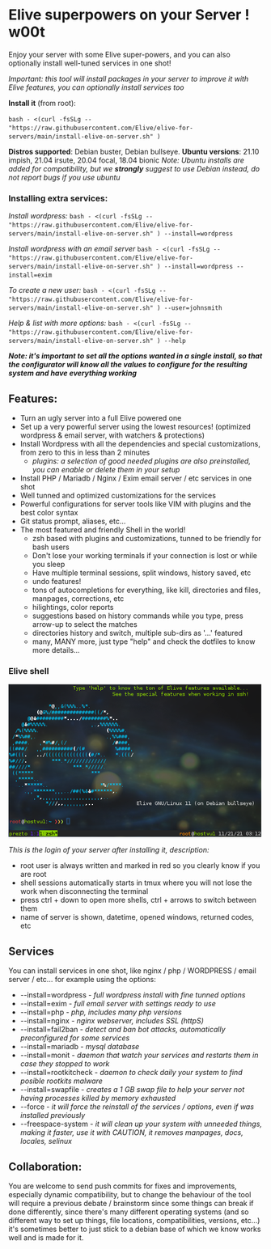 # Elive superpowers on your Server ! w00t
Enjoy your server with some Elive super-powers, and you can also optionally install well-tuned services in one shot!

_Important: this tool will install packages in your server to improve it with Elive features, you can optionally install services too_

**Install it** (from root):

`bash - <(curl -fsSLg -- "https://raw.githubusercontent.com/Elive/elive-for-servers/main/install-elive-on-server.sh" )`

**Distros supported**: Debian buster, Debian bullseye.
**Ubuntu versions**: 21.10 impish, 21.04 irsute, 20.04 focal, 18.04 bionic
_Note: Ubuntu installs are added for compatibility, but we **strongly** suggest to use Debian instead, do not report bugs if you use ubuntu_ 

### Installing extra services:

_Install wordpress:_
`bash - <(curl -fsSLg -- "https://raw.githubusercontent.com/Elive/elive-for-servers/main/install-elive-on-server.sh" ) --install=wordpress`

_Install wordpress with an email server_
`bash - <(curl -fsSLg -- "https://raw.githubusercontent.com/Elive/elive-for-servers/main/install-elive-on-server.sh" ) --install=wordpress --install=exim`

_To create a new user:_
`bash - <(curl -fsSLg -- "https://raw.githubusercontent.com/Elive/elive-for-servers/main/install-elive-on-server.sh" ) --user=johnsmith`

_Help & list with more options:_
`bash - <(curl -fsSLg -- "https://raw.githubusercontent.com/Elive/elive-for-servers/main/install-elive-on-server.sh" ) --help`

___Note: it's important to set all the options wanted in a single install, so that the configurator will know all the values to configure for the resulting system and have everything working___

## Features:
* Turn an ugly server into a full Elive powered one
* Set up a very powerful server using the lowest resources! (optimized wordpress & email server, with watchers & protections)
* Install Wordpress with all the dependencies and special customizations, from zero to this in less than 2 minutes
  * _plugins: a selection of good needed plugins are also preinstalled, you can enable or delete them in your setup_
* Install PHP / Mariadb / Nginx / Exim email server / etc services in one shot
* Well tunned and optimized customizations for the services
* Powerful configurations for server tools like VIM with plugins and the best color syntax
* Git status prompt, aliases, etc...
* The most featured and friendly Shell in the world!
  * zsh based with plugins and customizations, tunned to be friendly for bash users
  * Don't lose your working terminals if your connection is lost or while you sleep
  * Have multiple terminal sessions, split windows, history saved, etc
  * undo features!
  * tons of autocompletions for everything, like kill<tab>, directories and files, manpages, corrections, etc
  * hilightings, color reports
  * suggestions based on history commands while you type, press arrow-up to select the matches
  * directories history and switch, multiple sub-dirs as '...' featured
  * many, MANY more, just type "help" and check the dotfiles to know more details...

### Elive shell
![screenshot login](screenshots/screenshot-login.png)

_This is the login of your server after installing it, description:_
* root user is always written and marked in red so you clearly know if you are root
* shell sessions automatically starts in tmux where you will not lose the work when disconnecting the terminal
* press ctrl + down to open more shells, ctrl + arrows to switch between them
* name of server is shown, datetime, opened windows, returned codes, etc
 
 ## Services
 You can install services in one shot, like nginx / php / WORDPRESS / email server / etc... for example using the options:
 * --install=wordpress      - _full wordpress install with fine tunned options_
 * --install=exim           - _full email server with settings ready to use_
 * --install=php            - _php, includes many php versions_
 * --install=nginx          - _nginx webserver, includes SSL (httpS)_
 * --install=fail2ban       - _detect and ban bot attacks, automatically preconfigured for some services_
 * --install=mariadb        - _mysql database_
 * --install=monit          - _daemon that watch your services and restarts them in case they stopped to work_
 * --install=rootkitcheck   - _daemon to check daily your system to find posible rootkits malware_
 * --install=swapfile       - _creates a 1 GB swap file to help your server not having processes killed by memory exhausted_
 * --force                  - _it will force the reinstall of the services / options, even if was installed previously_
 * --freespace-system       - _it will clean up your system with unneeded things, making it faster, use it with CAUTION, it removes manpages, docs, locales, selinux_



## Collaboration:
You are welcome to send push commits for fixes and improvements, especially dynamic compatibility, but to change the behaviour of the tool will require a previous debate / brainstorm since some things can break if done differently, since there's many different operating systems (and so different way to set up things, file locations, compatibilities, versions, etc...) it's sometimes better to just stick to a debian base of which we know works well and is made for it.
